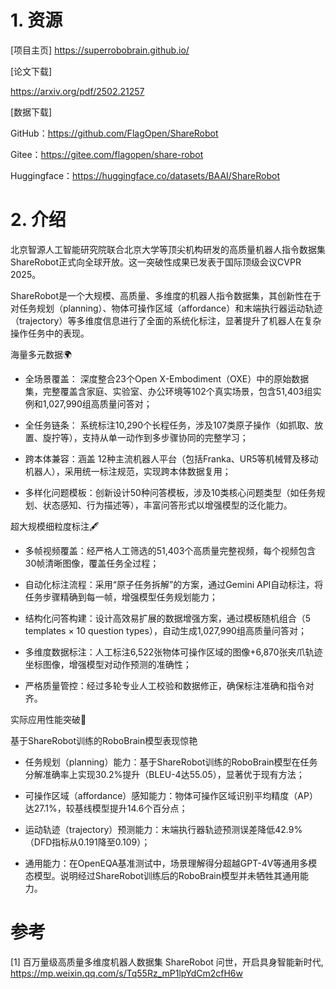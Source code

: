 # 1. 资源

[项目主页] 
https://superrobobrain.github.io/

[论文下载] 

https://arxiv.org/pdf/2502.21257

[数据下载] 

GitHub：https://github.com/FlagOpen/ShareRobot

Gitee：https://gitee.com/flagopen/share-robot

Huggingface：https://huggingface.co/datasets/BAAI/ShareRobot

# 2. 介绍

北京智源人工智能研究院联合北京大学等顶尖机构研发的高质量机器人指令数据集ShareRobot正式向全球开放。这一突破性成果已发表于国际顶级会议CVPR 2025。

ShareRobot是一个大规模、高质量、多维度的机器人指令数据集，其创新性在于对任务规划（planning）、物体可操作区域（affordance）和末端执行器运动轨迹（trajectory）等多维度信息进行了全面的系统化标注，显著提升了机器人在复杂操作任务中的表现。

海量多元数据🌍

- 全场景覆盖： 深度整合23个Open X-Embodiment（OXE）中的原始数据集，完整覆盖含家庭、实验室、办公环境等102个真实场景，包含51,403组实例和1,027,990组高质量问答对；
 
- 全任务链条： 系统标注10,290个长程任务，涉及107类原子操作（如抓取、放置、旋拧等），支持从单一动作到多步骤协同的完整学习；

- 跨本体兼容：涵盖 12种主流机器人平台（包括Franka、UR5等机械臂及移动机器人），采用统一标注规范，实现跨本体数据复用；

- 多样化问题模板：创新设计50种问答模板，涉及10类核心问题类型（如任务规划、状态感知、行为描述等），丰富问答形式以增强模型的泛化能力。

超大规模细粒度标注🖋️

- 多帧视频覆盖：经严格人工筛选的51,403个高质量完整视频，每个视频包含30帧清晰图像，覆盖任务全过程；

- 自动化标注流程：采用“原子任务拆解”的方案，通过Gemini API自动标注，将任务步骤精确到每一帧，增强模型任务规划能力；

- 结构化问答构建：设计高效易扩展的数据增强方案，通过模板随机组合（5 templates × 10 question types），自动生成1,027,990组高质量问答对；

- 多维度数据标注：人工标注6,522张物体可操作区域的图像+6,870张夹爪轨迹坐标图像，增强模型对动作预测的准确性；    

- 严格质量管控：经过多轮专业人工校验和数据修正，确保标注准确和指令对齐。

实际应用性能突破🚀

基于ShareRobot训练的RoboBrain模型表现惊艳
  
- 任务规划（planning）能力：基于ShareRobot训练的RoboBrain模型在任务分解准确率上实现30.2%提升（BLEU-4达55.05），显著优于现有方法；  

- 可操作区域（affordance）感知能力：物体可操作区域识别平均精度（AP）达27.1%，较基线模型提升14.6个百分点；

- 运动轨迹（trajectory）预测能力：末端执行器轨迹预测误差降低42.9%（DFD指标从0.191降至0.109）；     

- 通用能力：在OpenEQA基准测试中，场景理解得分超越GPT-4V等通用多模态模型。说明经过ShareRobot训练后的RoboBrain模型并未牺牲其通用能力。

# 参考

[1] 百万量级高质量多维度机器人数据集 ShareRobot 问世，开启具身智能新时代, https://mp.weixin.qq.com/s/Tq55Rz_mP1lpYdCm2cfH6w
